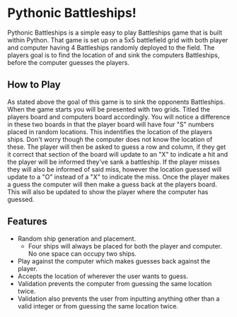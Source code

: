 # Pythonic Battleships!

Pythonic Battleships is a simple easy to play Battleships game that is built within Python.
That game is set up on a 5x5 battlefield grid with both player and computer having 4 Battleships randomly deployed to the field.
The players goal is to find the location of and sink the computers Battleships, before the computer guesses the players.

## How to Play

As stated above the goal of this game is to sink the opponents Battleships. When the game starts you will be presented with two
grids. Titled the players board and computers board accordingly. You will notice a difference in these two boards in that
the player board will have four "S" numbers placed in random locations. This indentifies the location of the players ships.
Don't worry though the computer does not know the location of these. The player will then be asked to guess a row and column, if
they get it correct that section of the board will update to an "X" to indicate a hit and the player will be informed they've
sank a battleship. If the player misses they will also be informed of said miss, however the location guessed will update to a
"O" instead of a "X" to indicate the miss. Once the player makes a guess the computer will then make a guess back at the players
board. This will also be updated to show the player where the computer has guessed.

## Features

- Random ship generation and placement.
  - Four ships will always be placed for both the player and computer. No one space can occupy two ships.
- Play against the computer which makes guesses back against the player.
- Accepts the location of wherever the user wants to guess.
- Validation prevents the computer from guessing the same location twice.
- Validation also prevents the user from inputting anything other than a valid integer or from guessing the same location twice.
